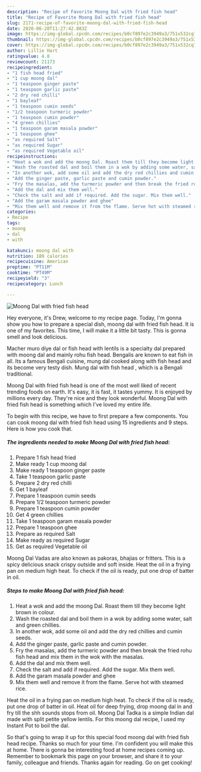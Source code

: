 ```yaml
---
description: "Recipe of Favorite Moong Dal with fried fish head"
title: "Recipe of Favorite Moong Dal with fried fish head"
slug: 2171-recipe-of-favorite-moong-dal-with-fried-fish-head
date: 2020-06-28T11:27:42.883Z
image: https://img-global.cpcdn.com/recipes/b0cf897e2c3949a3/751x532cq70/moong-dal-with-fried-fish-head-recipe-main-photo.jpg
thumbnail: https://img-global.cpcdn.com/recipes/b0cf897e2c3949a3/751x532cq70/moong-dal-with-fried-fish-head-recipe-main-photo.jpg
cover: https://img-global.cpcdn.com/recipes/b0cf897e2c3949a3/751x532cq70/moong-dal-with-fried-fish-head-recipe-main-photo.jpg
author: Lillie Hart
ratingvalue: 4.8
reviewcount: 21173
recipeingredient:
- "1 fish head fried"
- "1 cup moong dal"
- "1 teaspoon ginger paste"
- "1 teaspoon garlic paste"
- "2 dry red chilli"
- "1 bayleaf"
- "1 teaspoon cumin seeds"
- "1/2 teaspoon turmeric powder"
- "1 teaspoon cumin powder"
- "4 green chillies"
- "1 teaspoon garam masala powder"
- "1 teaspoon ghee"
- "as required Salt"
- "as required Sugar"
- "as required Vegetable oil"
recipeinstructions:
- "Heat a wok and add the moong Dal. Roast them till they become light brown in colour."
- "Wash the roasted dal and boil them in a wok by adding some water, salt and green chillies."
- "In another wok, add some oil and add the dry red chillies and cumin seeds."
- "Add the ginger paste, garlic paste and cumin powder."
- "Fry the masalas, add the turmeric powder and then break the fried rohu fish head and mix them in the wok with the masalas."
- "Add the dal and mix them well."
- "Check the salt and add if required. Add the sugar. Mix them well."
- "Add the garam masala powder and ghee"
- "Mix them well and remove it from the flame. Serve hot with steamed rice."
categories:
- Recipe
tags:
- moong
- dal
- with

katakunci: moong dal with 
nutrition: 189 calories
recipecuisine: American
preptime: "PT11M"
cooktime: "PT49M"
recipeyield: "3"
recipecategory: Lunch

---
```



![Moong Dal with fried fish head](https://img-global.cpcdn.com/recipes/b0cf897e2c3949a3/751x532cq70/moong-dal-with-fried-fish-head-recipe-main-photo.jpg)

Hey everyone, it's Drew, welcome to my recipe page. Today, I'm gonna show you how to prepare a special dish, moong dal with fried fish head. It is one of my favorites. This time, I will make it a little bit tasty. This is gonna smell and look delicious.

Macher muro diye dal or fish head with lentils is a specialty dal prepared with moong dal and mainly rohu fish head. Bengalis are known to eat fish in all. Its a famous Bengali cuisine, mung dal cooked along with fish head and its become very testy dish. Mung dal with fish head , which is a Bengali traditional.

Moong Dal with fried fish head is one of the most well liked of recent trending foods on earth. It's easy, it is fast, it tastes yummy. It is enjoyed by millions every day. They're nice and they look wonderful. Moong Dal with fried fish head is something which I've loved my entire life.


To begin with this recipe, we have to first prepare a few components. You can cook moong dal with fried fish head using 15 ingredients and 9 steps. Here is how you cook that.

<!--inarticleads1-->

##### The ingredients needed to make Moong Dal with fried fish head:

1. Prepare 1 fish head fried
1. Make ready 1 cup moong dal
1. Make ready 1 teaspoon ginger paste
1. Take 1 teaspoon garlic paste
1. Prepare 2 dry red chilli
1. Get 1 bayleaf
1. Prepare 1 teaspoon cumin seeds
1. Prepare 1/2 teaspoon turmeric powder
1. Prepare 1 teaspoon cumin powder
1. Get 4 green chillies
1. Take 1 teaspoon garam masala powder
1. Prepare 1 teaspoon ghee
1. Prepare as required Salt
1. Make ready as required Sugar
1. Get as required Vegetable oil


Moong Dal Vadas are also known as pakoras, bhajias or fritters. This is a spicy delicious snack crispy outside and soft inside. Heat the oil in a frying pan on medium high heat. To check if the oil is ready, put one drop of batter in oil. 

<!--inarticleads2-->

##### Steps to make Moong Dal with fried fish head:

1. Heat a wok and add the moong Dal. Roast them till they become light brown in colour.
1. Wash the roasted dal and boil them in a wok by adding some water, salt and green chillies.
1. In another wok, add some oil and add the dry red chillies and cumin seeds.
1. Add the ginger paste, garlic paste and cumin powder.
1. Fry the masalas, add the turmeric powder and then break the fried rohu fish head and mix them in the wok with the masalas.
1. Add the dal and mix them well.
1. Check the salt and add if required. Add the sugar. Mix them well.
1. Add the garam masala powder and ghee
1. Mix them well and remove it from the flame. Serve hot with steamed rice.


Heat the oil in a frying pan on medium high heat. To check if the oil is ready, put one drop of batter in oil. Heat oil for deep frying, drop moong dal in and fry till the shh sounds stops from oil. Moong Dal Tadka is a simple Indian dal made with split petite yellow lentils. For this moong dal recipe, I used my Instant Pot to boil the dal. 

So that's going to wrap it up for this special food moong dal with fried fish head recipe. Thanks so much for your time. I'm confident you will make this at home. There is gonna be interesting food at home recipes coming up. Remember to bookmark this page on your browser, and share it to your family, colleague and friends. Thanks again for reading. Go on get cooking!

